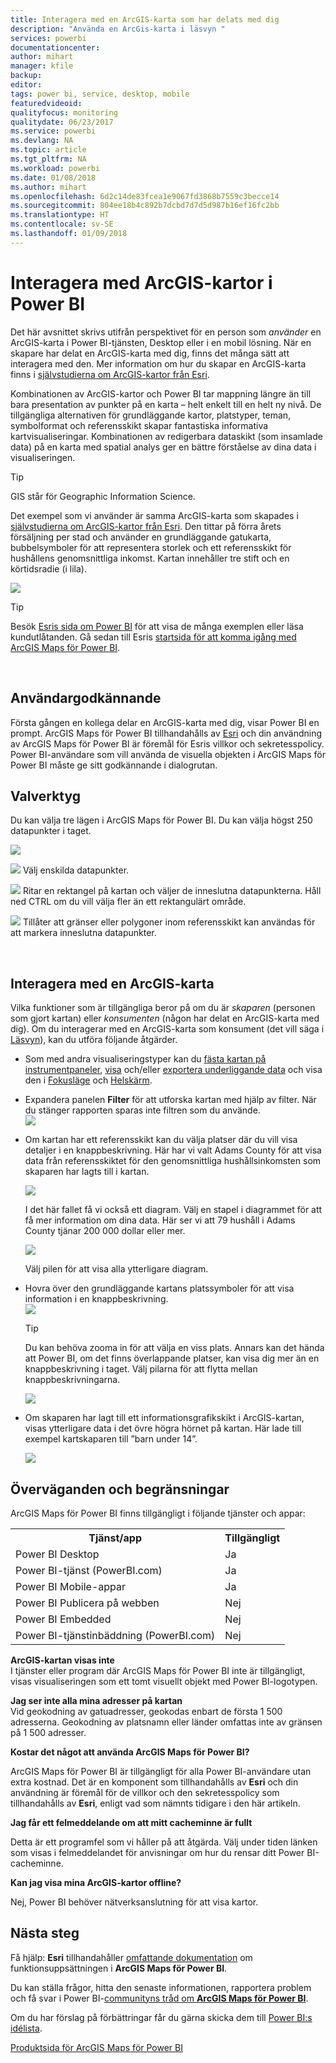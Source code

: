 ```yaml
---
title: Interagera med en ArcGIS-karta som har delats med dig
description: "Använda en ArcGis-karta i läsvyn "
services: powerbi
documentationcenter: 
author: mihart
manager: kfile
backup: 
editor: 
tags: power bi, service, desktop, mobile
featuredvideoid: 
qualityfocus: monitoring
qualitydate: 06/23/2017
ms.service: powerbi
ms.devlang: NA
ms.topic: article
ms.tgt_pltfrm: NA
ms.workload: powerbi
ms.date: 01/08/2018
ms.author: mihart
ms.openlocfilehash: 6d2c14de83fcea1e9067fd3868b7559c3becce14
ms.sourcegitcommit: 804ee18b4c892b7dcbd7d7d5d987b16ef16fc2bb
ms.translationtype: HT
ms.contentlocale: sv-SE
ms.lasthandoff: 01/09/2018
---
```

# <a name="interacting-with-arcgis-maps-in-power-bi"></a>Interagera med ArcGIS-kartor i Power BI
Det här avsnittet skrivs utifrån perspektivet för en person som *använder* en ArcGIS-karta i Power BI-tjänsten, Desktop eller i en mobil lösning. När en skapare har delat en ArcGIS-karta med dig, finns det många sätt att interagera med den.  Mer information om hur du skapar en ArcGIS-karta finns i [självstudierna om ArcGIS-kartor från Esri](power-bi-visualization-arcgis.md).

Kombinationen av ArcGIS-kartor och Power BI tar mappning längre än till bara presentation av punkter på en karta – helt enkelt till en helt ny nivå. De tillgängliga alternativen för grundläggande kartor, platstyper, teman, symbolformat och referensskikt skapar fantastiska informativa kartvisualiseringar. Kombinationen av redigerbara dataskikt (som insamlade data) på en karta med spatial analys ger en bättre förståelse av dina data i visualiseringen.

> [!TIP]
> GIS står för Geographic Information Science.
> 
> 

Det exempel som vi använder är samma ArcGIS-karta som skapades i [självstudierna om ArcGIS-kartor från Esri](power-bi-visualization-arcgis.md). Den tittar på förra årets försäljning per stad och använder en grundläggande gatukarta, bubbelsymboler för att representera storlek och ett referensskikt för hushållens genomsnittliga inkomst. Kartan innehåller tre stift och en körtidsradie (i lila).

![](media/power-bi-visualizations-arcgis/power-bi-arcgis-esri-new.png)

> [!TIP]
> Besök [Esris sida om Power BI](https://www.esri.com/powerbi) för att visa de många exemplen eller läsa kundutlåtanden. Gå sedan till Esris [startsida för att komma igång med ArcGIS Maps för Power BI](https://doc.arcgis.com/en/maps-for-powerbi/get-started/about-maps-for-power-bi.htm).
> 
> 

<br/>

## <a name="user-consent"></a>Användargodkännande
Första gången en kollega delar en ArcGIS-karta med dig, visar Power BI en prompt. ArcGIS Maps för Power BI tillhandahålls av [Esri](https://www.esri.com) och din användning av ArcGIS Maps för Power BI är föremål för Esris villkor och sekretesspolicy. Power BI-användare som vill använda de visuella objekten i ArcGIS Maps för Power BI måste ge sitt godkännande i dialogrutan.

## <a name="selection-tools"></a>Valverktyg
Du kan välja tre lägen i ArcGIS Maps för Power BI. Du kan välja högst 250 datapunkter i taget.

![](media/power-bi-visualizations-arcgis/power-bi-esri-selection-tools2.png)

![](media/power-bi-visualizations-arcgis/power-bi-esri-selection-single2.png) Välj enskilda datapunkter.

![](media/power-bi-visualizations-arcgis/power-bi-esri-selection-marquee2.png) Ritar en rektangel på kartan och väljer de inneslutna datapunkterna. Håll ned CTRL om du vill välja fler än ett rektangulärt område.

![](media/power-bi-visualizations-arcgis/power-bi-esri-selection-reference-layer2.png) Tillåter att gränser eller polygoner inom referensskikt kan användas för att markera inneslutna datapunkter.

<br/>

## <a name="interacting-with-an-arcgis-map"></a>Interagera med en ArcGIS-karta
Vilka funktioner som är tillgängliga beror på om du är *skaparen* (personen som gjort kartan) eller *konsumenten* (någon har delat en ArcGIS-karta med dig). Om du interagerar med en ArcGIS-karta som konsument (det vill säga i [Läsvyn](service-reading-view-and-editing-view.md)), kan du utföra följande åtgärder.

* Som med andra visualiseringstyper kan du [fästa kartan på instrumentpaneler](service-dashboard-pin-tile-from-report.md), [visa](service-reports-show-data.md) och/eller [exportera underliggande data](power-bi-visualization-export-data.md) och visa den i [Fokusläge](service-focus-mode.md) och [Helskärm](service-fullscreen-mode.md).    
* Expandera panelen **Filter** för att utforska kartan med hjälp av filter. När du stänger rapporten sparas inte filtren som du använde.    
    ![](media/power-bi-visualizations-arcgis/power-bi-filter-newer.png)  
* Om kartan har ett referensskikt kan du välja platser där du vill visa detaljer i en knappbeskrivning. Här har vi valt Adams County för att visa data från referensskiktet för den genomsnittliga hushållsinkomsten som skaparen har lagts till i kartan.
  
    ![](media/power-bi-visualizations-arcgis/power-bi-reference-layer.png)  
  
    I det här fallet få vi också ett diagram. Välj en stapel i diagrammet för att få mer information om dina data. Här ser vi att 79 hushåll i Adams County tjänar 200 000 dollar eller mer.
  
    ![](media/power-bi-visualizations-arcgis/power-bi-tooltip-chart.png)
  
    Välj pilen för att visa alla ytterligare diagram.
* Hovra över den grundläggande kartans platssymboler för att visa information i en knappbeskrivning.     
  ![](media/power-bi-visualizations-arcgis/power-bi-arcgis-hover.png)
  
  > [!TIP]
  > Du kan behöva zooma in för att välja en viss plats.  Annars kan det hända att Power BI, om det finns överlappande platser, kan visa dig mer än en knappbeskrivning i taget. Välj pilarna för att flytta mellan knappbeskrivningarna.
  > 
  > ![](media/power-bi-visualizations-arcgis/power-bi-3-screens.png)
  > 
  > 
* Om skaparen har lagt till ett informationsgrafikskikt i ArcGIS-kartan, visas ytterligare data i det övre högra hörnet på kartan.  Här lade till exempel kartskaparen till ”barn under 14”.
  
    ![](media/power-bi-visualizations-arcgis/power-bi-demographics.png)

## <a name="considerations-and-limitations"></a>Överväganden och begränsningar
ArcGIS Maps för Power BI finns tillgängligt i följande tjänster och appar:

<table>
<tr><th>Tjänst/app</th><th>Tillgängligt</th></tr>
<tr>
<td>Power BI Desktop</td>
<td>Ja</td>
</tr>
<tr>
<td>Power BI-tjänst (PowerBI.com)</td>
<td>Ja</td>
</tr>
<tr>
<td>Power BI Mobile-appar</td>
<td>Ja</td>
</tr>
<tr>
<td>Power BI Publicera på webben</td>
<td>Nej</td>
</tr>
<tr>
<td>Power BI Embedded</td>
<td>Nej</td>
</tr>
<tr>
<td>Power BI-tjänstinbäddning (PowerBI.com)</td>
<td>Nej</td>
</tr>
</table>

**ArcGIS-kartan visas inte**    
I tjänster eller program där ArcGIS Maps för Power BI inte är tillgängligt, visas visualiseringen som ett tomt visuellt objekt med Power BI-logotypen.

**Jag ser inte alla mina adresser på kartan**    
Vid geokodning av gatuadresser, geokodas enbart de första 1 500 adresserna. Geokodning av platsnamn eller länder omfattas inte av gränsen på 1 500 adresser.

**Kostar det något att använda ArcGIS Maps för Power BI?**

ArcGIS Maps för Power BI är tillgängligt för alla Power BI-användare utan extra kostnad. Det är en komponent som tillhandahålls av **Esri** och din användning är föremål för de villkor och den sekretesspolicy som tillhandahålls av **Esri**, enligt vad som nämnts tidigare i den här artikeln.

**Jag får ett felmeddelande om att mitt cacheminne är fullt**

Detta är ett programfel som vi håller på att åtgärda.  Välj under tiden länken som visas i felmeddelandet för anvisningar om hur du rensar ditt Power BI-cacheminne.

**Kan jag visa mina ArcGIS-kartor offline?**

Nej, Power BI behöver nätverksanslutning för att visa kartor.

## <a name="next-steps"></a>Nästa steg
Få hjälp: **Esri** tillhandahåller [omfattande dokumentation](https://go.microsoft.com/fwlink/?LinkID=828772) om funktionsuppsättningen i **ArcGIS Maps för Power BI**.

Du kan ställa frågor, hitta den senaste informationen, rapportera problem och få svar i Power BI-[communityns tråd om **ArcGIS Maps för Power BI**](https://go.microsoft.com/fwlink/?LinkID=828771).

Om du har förslag på förbättringar får du gärna skicka dem till [Power BI:s idélista](https://ideas.powerbi.com).

[Produktsida för ArcGIS Maps för Power BI](https://www.esri.com/powerbi)

